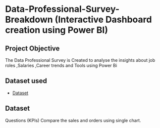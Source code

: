 # Data-Professional-Survey-Breakdown (Interactive Dashboard creation using Power BI)

## Project Objective
The Data Professional Survey is Created to analyse the insights about job roles ,Salaries ,Career trends and Tools using Power Bi

## Dataset used
- <a href="https://github.com/BARAVIND-12/Data-Analysis-Dashboard/blob/main/Power%20BI%20-%20Final%20Project.xlsx">Dataset</a>

## Dataset
Questions (KPIs)
Compare the sales and orders using single chart.

